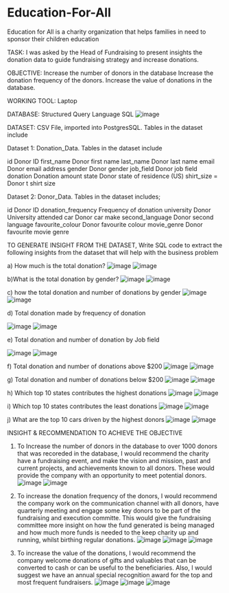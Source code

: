 # Education-For-All
Education for All is a charity organization that helps families in need to  sponsor their children education

TASK:
I was asked by the  Head of Fundraising to present insights the donation data to guide fundraising strategy and increase donations.


OBJECTIVE: 
Increase the number of donors in the database
Increase the donation frequency of the donors.
Increase the value of donations in the database.

WORKING TOOL: Laptop

DATABASE: Structured Query Language SQL ![image](https://github.com/Adebisiokegbemi/Education-For-All/assets/91023196/d6a0de98-dd2e-49e6-a97f-e7f0883b94d7)


DATASET: CSV File, imported into PostgresSQL. Tables in the dataset include

Dataset 1: Donation_Data. Tables in the dataset include

id Donor ID
first_name Donor first name
last_name Donor last name
email Donor email address
gender Donor gender
job_field Donor job field
donation Donation amount
state Donor state of residence (US)
shirt_size = Donor t shirt size


Dataset 2: Donor_Data. Tables in the dataset includes;

id   Donor ID
donation_frequency Frequency of donation
university Donor University attended
car Donor car make
second_language Donor second language
favourite_colour Donor favourite colour
movie_genre Donor favourite movie genre

TO GENERATE INSIGHT FROM THE DATASET,  Write SQL code to extract the following insights from the dataset that will help with the business problem

a) How much is the total donation?
![image](https://github.com/Adebisiokegbemi/Education-For-All/assets/91023196/a97179ef-4574-413a-bdca-92153deec25a)
![image](https://github.com/Adebisiokegbemi/Education-For-All/assets/91023196/168bc9d2-7be3-4291-a138-6af2048bbf9f)


b)What is the total donation by gender?
![image](https://github.com/Adebisiokegbemi/Education-For-All/assets/91023196/fe98e712-7c98-433a-9b48-52ce44721756)
![image](https://github.com/Adebisiokegbemi/Education-For-All/assets/91023196/84a69966-78e8-4ffb-8ff4-a0a6df8ae957)


c) how the total donation and number of donations by gender
![image](https://github.com/Adebisiokegbemi/Education-For-All/assets/91023196/8d98a52e-f9b8-48f0-bbd5-97e014a00c8f)
![image](https://github.com/Adebisiokegbemi/Education-For-All/assets/91023196/332e0c7c-da08-4fa0-85d1-790027bf3e57)


d) Total donation made by frequency of donation

![image](https://github.com/Adebisiokegbemi/Education-For-All/assets/91023196/8f253786-7768-4297-aeb1-bed9182fc521)
![image](https://github.com/Adebisiokegbemi/Education-For-All/assets/91023196/64a91f88-d799-44eb-a743-9438a9e00d2b)

e) Total donation and number of donation by Job field

![image](https://github.com/Adebisiokegbemi/Education-For-All/assets/91023196/9cd93b06-3834-48a2-8412-85351c02a60e)
![image](https://github.com/Adebisiokegbemi/Education-For-All/assets/91023196/708ff6cf-18e8-4c30-b09b-367eb3e473a1)

f) Total donation and number of donations above $200
![image](https://github.com/Adebisiokegbemi/Education-For-All/assets/91023196/0c2790d8-a506-490e-8ebf-52ac4e50098b)
![image](https://github.com/Adebisiokegbemi/Education-For-All/assets/91023196/124d8c50-72f1-43c3-8e5c-10cc370261c8)

g) Total donation and number of donations below $200
![image](https://github.com/Adebisiokegbemi/Education-For-All/assets/91023196/59dd81a9-c696-48a2-a5a0-840c2052c70c)
![image](https://github.com/Adebisiokegbemi/Education-For-All/assets/91023196/291360cb-12d4-44d2-b5b8-052cc3d77d63)


h) Which top 10 states contributes the highest donations
![image](https://github.com/Adebisiokegbemi/Education-For-All/assets/91023196/fddff973-3b70-4f54-be30-f5ed9755418c)
![image](https://github.com/Adebisiokegbemi/Education-For-All/assets/91023196/2e93e20c-8f10-4674-9b99-82c77c93c283)


i) Which top 10 states contributes the least donations
![image](https://github.com/Adebisiokegbemi/Education-For-All/assets/91023196/4ca4b722-1337-43ec-bf15-a186acde0104)
![image](https://github.com/Adebisiokegbemi/Education-For-All/assets/91023196/69a1a4b8-5573-465e-b014-ed1b6ea23153)

j) What are the top 10 cars driven by the highest donors
![image](https://github.com/Adebisiokegbemi/Education-For-All/assets/91023196/73eefb8d-26cb-41c4-aa52-4708d4c07e44)
![image](https://github.com/Adebisiokegbemi/Education-For-All/assets/91023196/653971d6-8fb5-4929-9e89-7d0fc5284d95)



INSIGHT & RECOMMENDATION TO ACHIEVE THE OBJECTIVE

1. To Increase the number of donors in the database  to over 1000 donors that was recoreded in the database, I would recommend the charity have a
fundraising event, and make the vision and mission, past and current projects, and achievements known to all donors. These would provide the company with an opportunity to meet potential donors. ![image](https://github.com/Adebisiokegbemi/Education-For-All/assets/91023196/de5f302b-4ad8-4cdc-82da-cbd6de38ad95) ![image](https://github.com/Adebisiokegbemi/Education-For-All/assets/91023196/3b87b46c-0a53-456f-9996-27a6b674c28e)



2. To increase the donation frequency of the donors, I would recommend the company work on the communication channel with all donors, have quarterly meeting and engage some key donors to be part of the fundraising and execution committe. This would give the fundraising committee more insight on how the fund generated is being managed and how much more funds is needed to the keep charity up and running, whilst birthing regular donations.
![image](https://github.com/Adebisiokegbemi/Education-For-All/assets/91023196/d192774d-e582-4e48-8bcb-e9aef5f779d6)
![image](https://github.com/Adebisiokegbemi/Education-For-All/assets/91023196/fc809769-732b-4170-a76e-fd7d936665a6)
![image](https://github.com/Adebisiokegbemi/Education-For-All/assets/91023196/6eebbcb9-37e0-467e-89a4-c1e30760d49d)


3.  To increase the value of the donations, I would recommend the company welcome donations of gifts and valuables that can be converted to cash or can be useful to the beneficiaries.
Also, I would suggest we have an annual special recognition award for the top and most frequent fundraisers.
![image](https://github.com/Adebisiokegbemi/Education-For-All/assets/91023196/11465dbf-a47c-42d5-a902-35f9201a9b4b)
![image](https://github.com/Adebisiokegbemi/Education-For-All/assets/91023196/e6ce12d1-3196-4e71-9dbc-8be321bab936)
![image](https://github.com/Adebisiokegbemi/Education-For-All/assets/91023196/48d73bc2-72ab-4859-81cb-ee1840dd9be9)




